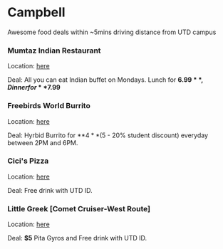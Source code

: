 # Campbell
Awesome food deals within ~5mins driving distance from UTD campus

### Mumtaz Indian Restaurant 

Location: [here](https://www.google.com/maps/place/Mumtaz+Indian+Restaurant/@32.9763776,-96.7226996,17z/data=!3m1!4b1!4m5!3m4!1s0x864c1f3a187e027d:0x2ceec7aa5aa7ff2e!8m2!3d32.9763776!4d-96.7205109)

Deal: All you can eat Indian buffet on Mondays. Lunch for **$6.99**, Dinner for **$7.99**

### Freebirds World Burrito

Location: [here](https://www.google.com/maps/place/Freebirds+World+Burrito/@32.9762101,-96.7960522,12.17z/data=!4m8!1m2!2m1!1sFreebirds!3m4!1s0x0:0x1763bc2feeb48516!8m2!3d32.9763221!4d-96.7213368)

Deal: Hyrbid Burrito for **$4** ($5 - 20% student discount) everyday between 2PM and 6PM.

### Cici's Pizza 

Location: [here](https://www.google.com/maps/place/Cicis/@32.977693,-96.743723,17z/data=!4m12!1m6!3m5!1s0x864c1f50625c11c9:0xe07e8b4776e75700!2sCicis!8m2!3d32.9776885!4d-96.7415343!3m4!1s0x864c1f50625c11c9:0xe07e8b4776e75700!8m2!3d32.9776885!4d-96.7415343)

Deal: Free drink with UTD ID. 

### Little Greek  [Comet Cruiser-West Route]

Location: [here](https://www.google.com/maps/place/Little+Greek+Fresh+Grill/@32.9518234,-96.8771019,12z/data=!4m8!1m2!2m1!1sLittle+Greek!3m4!1s0x864c21f2f7d396df:0x562267b599825f5a!8m2!3d32.977276!4d-96.767493)

Deal: **$5** Pita Gyros and Free drink with UTD ID.

